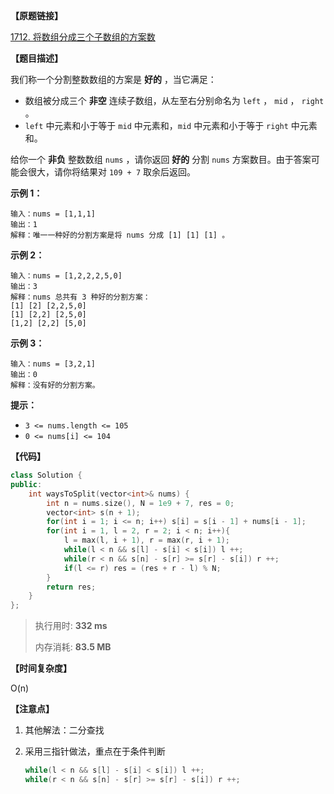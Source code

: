 **【原题链接】**

[1712. 将数组分成三个子数组的方案数](https://leetcode-cn.com/problems/ways-to-split-array-into-three-subarrays/)

**【题目描述】**

我们称一个分割整数数组的方案是 **好的** ，当它满足：

- 数组被分成三个 **非空** 连续子数组，从左至右分别命名为 `left` ， `mid` ， `right` 。
- `left` 中元素和小于等于 `mid` 中元素和，`mid` 中元素和小于等于 `right` 中元素和。

给你一个 **非负** 整数数组 `nums` ，请你返回 **好的** 分割 `nums` 方案数目。由于答案可能会很大，请你将结果对 `109 + 7` 取余后返回。

**示例 1：**

```
输入：nums = [1,1,1]
输出：1
解释：唯一一种好的分割方案是将 nums 分成 [1] [1] [1] 。
```

**示例 2：**

```
输入：nums = [1,2,2,2,5,0]
输出：3
解释：nums 总共有 3 种好的分割方案：
[1] [2] [2,2,5,0]
[1] [2,2] [2,5,0]
[1,2] [2,2] [5,0]
```

**示例 3：**

```
输入：nums = [3,2,1]
输出：0
解释：没有好的分割方案。 
```

**提示：**

- `3 <= nums.length <= 105`
- `0 <= nums[i] <= 104`

**【代码】**

```cpp
class Solution {
public:
    int waysToSplit(vector<int>& nums) {
        int n = nums.size(), N = 1e9 + 7, res = 0;
        vector<int> s(n + 1);
        for(int i = 1; i <= n; i++) s[i] = s[i - 1] + nums[i - 1];
        for(int i = 1, l = 2, r = 2; i < n; i++){
            l = max(l, i + 1), r = max(r, i + 1);
            while(l < n && s[l] - s[i] < s[i]) l ++;
            while(r < n && s[n] - s[r] >= s[r] - s[i]) r ++;
            if(l <= r) res = (res + r - l) % N;
        }
        return res;
    }
};
```

> 执行用时: **332 ms**
>
> 内存消耗: **83.5 MB**

**【时间复杂度】**

O(n)  

**【注意点】**

1. 其他解法：二分查找

1. 采用三指针做法，重点在于条件判断

   ```cpp
   while(l < n && s[l] - s[i] < s[i]) l ++;
   while(r < n && s[n] - s[r] >= s[r] - s[i]) r ++;
   ```

   
